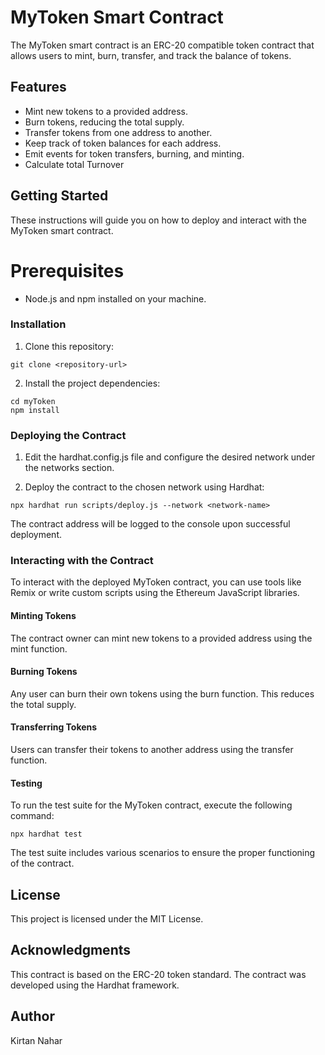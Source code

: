 # MyToken Smart Contract
The MyToken smart contract is an ERC-20 compatible token contract that allows users to mint, burn, transfer, and track the balance of tokens.

## Features
* Mint new tokens to a provided address.
* Burn tokens, reducing the total supply.
* Transfer tokens from one address to another.
* Keep track of token balances for each address.
* Emit events for token transfers, burning, and minting.
* Calculate total Turnover

 ## Getting Started
These instructions will guide you on how to deploy and interact with the MyToken smart contract.

# Prerequisites
* Node.js and npm installed on your machine.
### Installation
1. Clone this repository:

```
git clone <repository-url>
```
2. Install the project dependencies:

```
cd myToken
npm install
```
### Deploying the Contract
1. Edit the hardhat.config.js file and configure the desired network under the networks section.

2. Deploy the contract to the chosen network using Hardhat:

```
npx hardhat run scripts/deploy.js --network <network-name>
```
The contract address will be logged to the console upon successful deployment.

### Interacting with the Contract
To interact with the deployed MyToken contract, you can use tools like Remix or write custom scripts using the Ethereum JavaScript libraries.

#### Minting Tokens
The contract owner can mint new tokens to a provided address using the mint function.

#### Burning Tokens
Any user can burn their own tokens using the burn function. This reduces the total supply.

#### Transferring Tokens
Users can transfer their tokens to another address using the transfer function.

#### Testing
To run the test suite for the MyToken contract, execute the following command:
```
npx hardhat test
```
The test suite includes various scenarios to ensure the proper functioning of the contract.

## License
This project is licensed under the MIT License.

## Acknowledgments
This contract is based on the ERC-20 token standard.
The contract was developed using the Hardhat framework.

## Author
Kirtan Nahar
